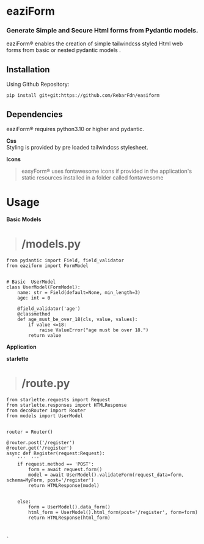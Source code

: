 # eaziForm 

### Generate Simple and Secure Html forms from Pydantic models.

eaziForm&reg; enables the creation of simple tailwindcss styled Html web forms from basic or nested pydantic models . 

## Installation
Using Github Repository:

	pip install git+git:https://github.com/RebarFdn/easiform
	
## Dependencies

eaziForm&reg; requires python3.10 or higher and pydantic.<br>

**Css**<br> 
Styling is provided by pre loaded tailwindcss stylesheet.<br>

**Icons**<br>
> easyForm&reg; uses fontawesome icons if provided in the application's static resources installed in a folder called fontawesome


# Usage

**Basic Models**
>  # /models.py

	from pydantic import Field, field_validator
	from eaziform import FormModel
	
	
	# Basic  UserModel	
	class UserModel(FormModel):
		name: str = Field(default=None, min_length=3)
		age: int = 0

		@field_validator('age')
		@classmethod
		def age_must_be_over_18(cls, value, values):
		    if value <=18:
		        raise ValueError("age must be over 18.")
		    return value


**Application**<br>
	
**starlette**
>  # /route.py

	from starlette.requests import Request
	from starlette.responses import HTMLResponse
	from decoRouter import Router
	from models import UserModel
	
	
	router = Router()
	
	@router.post('/register')
	@router.get('/register')
	async def Register(request:Request):
		'''  '''
		if request.method == 'POST':
		    form = await request.form() 
		    model = await UserModel().validateForm(request_data=form, schema=MyForm, post='/register')
		    return HTMLResponse(model)
		    
		    
		else:		   
		    form = UserModel().data_form()
		    html_form = UserModel().html_form(post='/register', form=form)
		    return HTMLResponse(html_form)



	`
